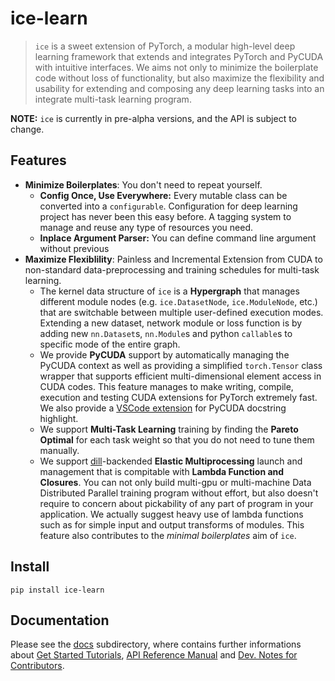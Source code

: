 # ice-learn

> `ice` is a sweet extension of PyTorch, a modular high-level deep learning framework that extends and integrates PyTorch and PyCUDA with intuitive interfaces. We aims not only to minimize the boilerplate code without loss of functionality, but also maximize the flexibility and usability for extending and composing any deep learning tasks into an integrate multi-task learning program.

**NOTE:** `ice` is currently in pre-alpha versions, and the API is subject to change.

## Features

- **Minimize Boilerplates**: You don't need to repeat yourself.
  - **Config Once, Use Everywhere:** Every mutable class can be converted into a `configurable`. Configuration for deep learning project has never been this easy before. A tagging system to manage and reuse any type of resources you need.
  - **Inplace Argument Parser:** You can define command line argument without previous 
- **Maximize Flexiblility**: Painless and Incremental Extension from CUDA to non-standard data-preprocessing and training schedules for multi-task learning.
  - The kernel data structure of `ice` is a **Hypergraph** that manages different module nodes (e.g. `ice.DatasetNode`, `ice.ModuleNode`, etc.) that are switchable between multiple user-defined execution modes. Extending a new dataset, network module or loss function is by adding new `nn.Dataset`s, `nn.Module`s and python `callable`s to specific mode of the entire graph.
  - We provide **PyCUDA** support by automatically managing the PyCUDA context as well as providing a simplified `torch.Tensor` class wrapper that supports efficient multi-dimensional element access in CUDA codes. This feature manages to make writing, compile, execution and testing CUDA extensions for PyTorch extremely fast. We also provide a [VSCode extension](https://marketplace.visualstudio.com/items?itemName=huangyuyao.pycuda-highlighter) for PyCUDA docstring highlight.
  - We support **Multi-Task Learning** training by finding the **Pareto Optimal** for each task weight so that you do not need to tune them manually.
  - We support [dill](https://github.com/uqfoundation/dill)-backended **Elastic Multiprocessing** launch and management that is compitable with **Lambda Function and Closures**. You can not only build multi-gpu or multi-machine Data Distributed Parallel training program without effort, but also doesn't require to concern about pickability of any part of program in your application. We actually suggest heavy use of lambda functions such as for simple input and output transforms of modules. This feature also contributes to the *minimal boilerplates* aim of `ice`.

## Install

`pip install ice-learn`

## Documentation

Please see the [docs](https://github.com/tjyuyao/ice-learn/tree/main/docs) subdirectory, where contains further informations about [Get Started Tutorials](https://github.com/tjyuyao/ice-learn/tree/main/docs/tutorials), [API Reference Manual](https://github.com/tjyuyao/ice-learn/tree/main/docs/references) and [Dev. Notes for Contributors](https://github.com/tjyuyao/ice-learn/tree/main/docs/devnotes).
